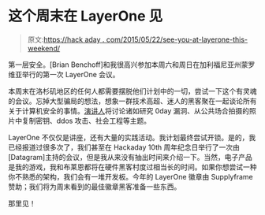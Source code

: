 # 这个周末在 LayerOne 见

> 原文:[https://hack aday . com/2015/05/22/see-you-at-layerone-this-weekend/](https://hackaday.com/2015/05/22/see-you-at-layerone-this-weekend/)

第一层安全。[Brian Benchoff]和我很高兴参加本周六和周日在加利福尼亚州蒙罗维亚举行的第一次 LayerOne 会议。

本周末在洛杉矶地区的任何人都需要摆脱他们计划中的一切，尝试一下这个有灵魂的会议。忘掉大型骗局的想法，想象一群技术高超、迷人的黑客聚在一起谈论所有关于计算机安全的事情。[演讲人](http://www.layerone.org/speakers/)将讨论诸如研究 0day 漏洞、从公共场合拍摄的照片中复制密钥、ddos 攻击、社会工程等主题。

LayerOne 不仅仅是讲座，还有大量的实践活动。我计划最终尝试开锁。是的，我已经报道过很多次了，我们甚至在 Hackaday 10th 周年纪念日举行了一次由[Datagram]主持的会议，但是我从来没有抽出时间来介绍一下。当然，电子产品是我的游戏，我和布莱恩都将在硬件黑客村度过相当长的时间。如果你想尝试一种你不熟悉的架构，我们会有一堆开发板。今年的 LayerOne 徽章由 Supplyframe 赞助；我们将为周末看到的最佳徽章黑客准备一些东西。

那里见！